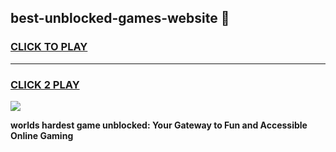 
## best-unblocked-games-website 👋
<h3>
<a href="https://premium.freeplayer.one?title=best-unblocked-games-website&ref=14F">CLICK TO PLAY</a></h3>
<hr>

<h3>
<a href="https://premium.freeplayer.one?title=best-unblocked-games-website&ref=14F">CLICK 2 PLAY</a>
  
</h3>

<a href="https://premium.freeplayer.one?title=best-unblocked-games-website&ref=12F/"><img src="https://clearcache.store/games.png"></a>


**worlds hardest game unblocked: Your Gateway to Fun and Accessible Online Gaming**

